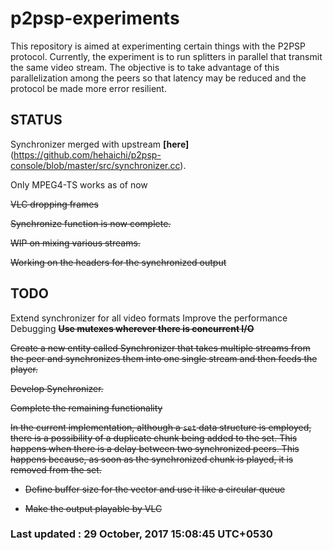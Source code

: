 # p2psp-experiments

This repository is aimed at experimenting certain things with the P2PSP protocol.
Currently, the experiment is to run splitters in parallel that transmit the same video stream. The objective is to take advantage of this parallelization among the peers so that latency may be reduced and the protocol be made more error resilient.

## STATUS
Synchronizer merged with upstream **[here]** (https://github.com/hehaichi/p2psp-console/blob/master/src/synchronizer.cc).

Only MPEG4-TS works as of now

~~VLC dropping frames~~

~~Synchronize function is now complete.~~

~~WIP on mixing various streams.~~

~~Working on the headers for the synchronized output~~

## TODO
Extend synchronizer for all video formats
Improve the performance
Debugging
~~**Use mutexes wherever there is concurrent I/O**~~

~~Create a new entity called Synchronizer that takes multiple streams from the peer and synchronizes them into one single stream and then feeds the player.~~

~~Develop Synchronizer.~~

~~Complete the remaining functionality~~

~~In the current implementation, although a ```set``` data structure is employed, there is a possibility of a duplicate chunk being added to the set. This happens when there is a delay between two synchronized peers. This happens because, as soon as the synchronized chunk is played, it is removed from the set.~~

* ~~Define buffer size for the vector and use it like a circular queue~~

* ~~Make the output playable by VLC~~


### Last updated : 29 October, 2017 15:08:45 UTC+0530

